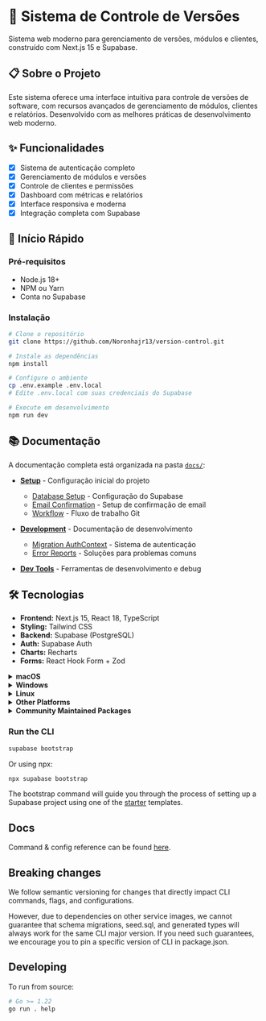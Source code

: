 # 🚀 Sistema de Controle de Versões

Sistema web moderno para gerenciamento de versões, módulos e clientes, construído com Next.js 15 e Supabase.

## 📋 Sobre o Projeto

Este sistema oferece uma interface intuitiva para controle de versões de software, com recursos avançados de gerenciamento de módulos, clientes e relatórios. Desenvolvido com as melhores práticas de desenvolvimento web moderno.

## ✨ Funcionalidades

- [x] Sistema de autenticação completo
- [x] Gerenciamento de módulos e versões
- [x] Controle de clientes e permissões
- [x] Dashboard com métricas e relatórios
- [x] Interface responsiva e moderna
- [x] Integração completa com Supabase

## 🚀 Início Rápido

### Pré-requisitos
- Node.js 18+ 
- NPM ou Yarn
- Conta no Supabase

### Instalação

```bash
# Clone o repositório
git clone https://github.com/Noronhajr13/version-control.git

# Instale as dependências
npm install

# Configure o ambiente
cp .env.example .env.local
# Edite .env.local com suas credenciais do Supabase

# Execute em desenvolvimento
npm run dev
```

## 📚 Documentação

A documentação completa está organizada na pasta [`docs/`](./docs/):

- **[Setup](./docs/setup/)** - Configuração inicial do projeto
  - [Database Setup](./docs/setup/database-setup.md) - Configuração do Supabase
  - [Email Confirmation](./docs/setup/email-confirmation.md) - Setup de confirmação de email
  - [Workflow](./docs/setup/workflow.md) - Fluxo de trabalho Git

- **[Development](./docs/development/)** - Documentação de desenvolvimento
  - [Migration AuthContext](./docs/development/migration-authcontext.md) - Sistema de autenticação
  - [Error Reports](./docs/development/error-reports.md) - Soluções para problemas comuns

- **[Dev Tools](./dev/)** - Ferramentas de desenvolvimento e debug

## 🛠️ Tecnologias

- **Frontend:** Next.js 15, React 18, TypeScript
- **Styling:** Tailwind CSS
- **Backend:** Supabase (PostgreSQL)
- **Auth:** Supabase Auth
- **Charts:** Recharts
- **Forms:** React Hook Form + Zod

<details>
  <summary><b>macOS</b></summary>

  Available via [Homebrew](https://brew.sh). To install:

  ```sh
  brew install supabase/tap/supabase
  ```

  To install the beta release channel:
  
  ```sh
  brew install supabase/tap/supabase-beta
  brew link --overwrite supabase-beta
  ```
  
  To upgrade:

  ```sh
  brew upgrade supabase
  ```
</details>

<details>
  <summary><b>Windows</b></summary>

  Available via [Scoop](https://scoop.sh). To install:

  ```powershell
  scoop bucket add supabase https://github.com/supabase/scoop-bucket.git
  scoop install supabase
  ```

  To upgrade:

  ```powershell
  scoop update supabase
  ```
</details>

<details>
  <summary><b>Linux</b></summary>

  Available via [Homebrew](https://brew.sh) and Linux packages.

  #### via Homebrew

  To install:

  ```sh
  brew install supabase/tap/supabase
  ```

  To upgrade:

  ```sh
  brew upgrade supabase
  ```

  #### via Linux packages

  Linux packages are provided in [Releases](https://github.com/supabase/cli/releases). To install, download the `.apk`/`.deb`/`.rpm`/`.pkg.tar.zst` file depending on your package manager and run the respective commands.

  ```sh
  sudo apk add --allow-untrusted <...>.apk
  ```

  ```sh
  sudo dpkg -i <...>.deb
  ```

  ```sh
  sudo rpm -i <...>.rpm
  ```

  ```sh
  sudo pacman -U <...>.pkg.tar.zst
  ```
</details>

<details>
  <summary><b>Other Platforms</b></summary>

  You can also install the CLI via [go modules](https://go.dev/ref/mod#go-install) without the help of package managers.

  ```sh
  go install github.com/supabase/cli@latest
  ```

  Add a symlink to the binary in `$PATH` for easier access:

  ```sh
  ln -s "$(go env GOPATH)/bin/cli" /usr/bin/supabase
  ```

  This works on other non-standard Linux distros.
</details>

<details>
  <summary><b>Community Maintained Packages</b></summary>

  Available via [pkgx](https://pkgx.sh/). Package script [here](https://github.com/pkgxdev/pantry/blob/main/projects/supabase.com/cli/package.yml).
  To install in your working directory:

  ```bash
  pkgx install supabase
  ```

  Available via [Nixpkgs](https://nixos.org/). Package script [here](https://github.com/NixOS/nixpkgs/blob/master/pkgs/development/tools/supabase-cli/default.nix).
</details>

### Run the CLI

```bash
supabase bootstrap
```

Or using npx:

```bash
npx supabase bootstrap
```

The bootstrap command will guide you through the process of setting up a Supabase project using one of the [starter](https://github.com/supabase-community/supabase-samples/blob/main/samples.json) templates.

## Docs

Command & config reference can be found [here](https://supabase.com/docs/reference/cli/about).

## Breaking changes

We follow semantic versioning for changes that directly impact CLI commands, flags, and configurations.

However, due to dependencies on other service images, we cannot guarantee that schema migrations, seed.sql, and generated types will always work for the same CLI major version. If you need such guarantees, we encourage you to pin a specific version of CLI in package.json.

## Developing

To run from source:

```sh
# Go >= 1.22
go run . help
```
